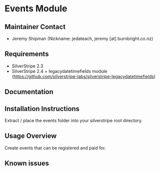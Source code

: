 # Events Module
    
## Maintainer Contact   

 * Jeremy Shipman (Nickname: jedateach, jeremy [at] burnbright.co.nz)

## Requirements

 * SilverStripe 2.3
 * SilverStripe 2.4 + legacydatetimefields module (https://github.com/silverstripe-labs/silverstripe-legacydatetimefields)

## Documentation



## Installation Instructions

Extract / place the events folder into your silverstripe root directory.

## Usage Overview

Create events that can be registered and paid for.

## Known issues